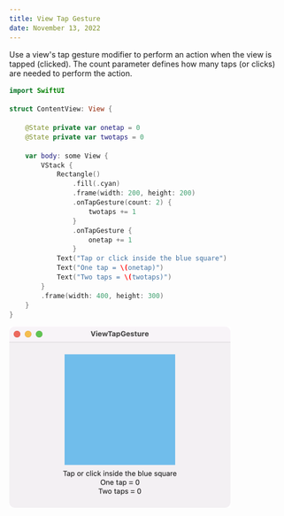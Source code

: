 ```yaml
---
title: View Tap Gesture
date: November 13, 2022
---
```


Use a view's tap gesture modifier to perform an action when the view is tapped (clicked). The count parameter defines how many taps (or clicks) are needed to perform the action.

```swift
import SwiftUI

struct ContentView: View {

    @State private var onetap = 0
    @State private var twotaps = 0

    var body: some View {
        VStack {
            Rectangle()
                .fill(.cyan)
                .frame(width: 200, height: 200)
                .onTapGesture(count: 2) {
                    twotaps += 1
                }
                .onTapGesture {
                    onetap += 1
                }
            Text("Tap or click inside the blue square")
            Text("One tap = \(onetap)")
            Text("Two taps = \(twotaps)")
        }
        .frame(width: 400, height: 300)
    }
}
```

<p><img src="../../assets/images/swiftui-viewtapgesture.png" style="max-width:400px;" alt="view tap gesture"></p>
